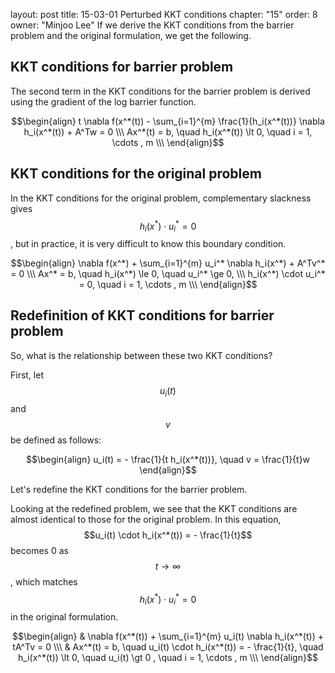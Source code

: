 layout: post
title: 15-03-01 Perturbed KKT conditions
chapter: "15"
order: 8
owner: "Minjoo Lee"
If we derive the KKT conditions from the barrier problem and the original formulation, we get the following.
## KKT conditions for barrier problem
The second term in the KKT conditions for the barrier problem is derived using the gradient of the log barrier function.
>
$$\begin{align}
t \nabla f(x^*(t)) - \sum_{i=1}^{m} \frac{1}{h_i(x^*(t))} \nabla h_i(x^*(t)) + A^Tw = 0  \\\ 
 Ax^*(t) = b, \quad h_i(x^*(t)) \lt 0, \quad i = 1, \cdots , m \\\
\end{align}$$

##  KKT conditions for the original problem
In the KKT conditions for the original problem, complementary slackness gives $$h_i(x^*) \cdot u_i^* = 0$$, but in practice, it is very difficult to know this boundary condition.
>
$$\begin{align}
\nabla f(x^*) + \sum_{i=1}^{m} u_i^* \nabla h_i(x^*) + A^Tv^* = 0 \\\ 
Ax^* = b, \quad h_i(x^*) \le 0, \quad u_i^* \ge 0,   \\\ 
h_i(x^*) \cdot u_i^* = 0,  \quad i = 1, \cdots , m \\\
\end{align}$$


## Redefinition of KKT conditions for barrier problem
So, what is the relationship between these two KKT conditions?

First, let $$u_i(t)$$ and $$v$$ be defined as follows:
>
$$\begin{align}
u_i(t) = - \frac{1}{t h_i(x^*(t))}, \quad v = \frac{1}{t}w
\end{align}$$

Let's redefine the KKT conditions for the barrier problem.

Looking at the redefined problem, we see that the KKT conditions are almost identical to those for the original problem. In this equation, $$u_i(t) \cdot   h_i(x^*(t)) = - \frac{1}{t}$$ becomes 0 as $$t \to \infty$$, which matches $$h_i(x^*) \cdot u_i^* = 0$$ in the original formulation.

>
$$\begin{align}
& \nabla f(x^*(t)) + \sum_{i=1}^{m} u_i(t) \nabla h_i(x^*(t)) + tA^Tv = 0  \\\ 
& Ax^*(t) = b, \quad u_i(t) \cdot   h_i(x^*(t)) = - \frac{1}{t}, \quad h_i(x^*(t)) \lt 0, \quad u_i(t) \gt 0 , \quad i = 1, \cdots , m \\\
\end{align}$$